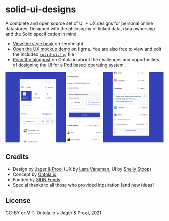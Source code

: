 # solid-ui-designs

A complete and open source set of UI + UX designs for personal online datastores.
Designed with the philosophy of linked data, data ownership and the Solid specification in mind.

- [View the style book](https://zeroheight.com/756e7c07f/p/919ed8-solid-ui-kit) on zeroheight
- [Open the UX mockup demo](https://www.figma.com/proto/wkc2XEA6Lddai8n4PUU83C/Solidstarter-Prototype?page-id=327%3A0&node-id=335%3A32985&viewport=289%2C241%2C0.04754795879125595&scaling=scale-down) on figma. You are also free to view and edit the included [`solid-ui.fig`](solid-ui.fig) file
- [Read the blogpost](https://ontola.io/blog/ui-for-pods/) on Ontola.io about the challenges and opportunities of designing the UI for a Pod based operating system.

![](./solid-1.jpg)

## Credits

- Design by [Jager & Prooi](https://jagerenprooi.nl/) (UX by [Lara Vaneman](https://www.linkedin.com/in/laravaneman/), UI by [Shelly Stoop](https://www.linkedin.com/in/shellystoop/))
- Concept by [Ontola.io](https://ontola.io/)
- Funded by [SIDN Fonds](https://www.sidnfonds.nl/nieuws/open-call-techneut-zoekt-ontwerper)
- Special thanks to all those who provided inpsiration [and new ideas]

## License

CC-BY or MIT: Ontola.io + Jager & Prooi, 2021


